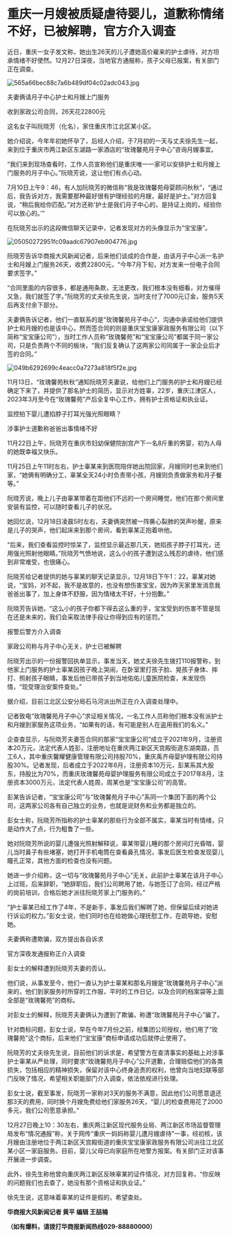 # 重庆一月嫂被质疑虐待婴儿，道歉称情绪不好，已被解聘，官方介入调查

近日，重庆一女子发文称，她出生26天的儿子遭她高价雇来的护士虐待，对方坦承情绪不好使然。12月27日深夜，当地官方通报称，孩子父母已报案，有关部门正在调查。

![565a66bec88c7a6b489df04c02adc043.jpg](https://raw.githubusercontent.com/qqhsx/qqnews_image/main/重庆一月嫂被质疑虐待婴儿，道歉称情绪不好，已被解聘，官方介入调查/565a66bec88c7a6b489df04c02adc043.jpg)

夫妻俩请月子中心护士和月嫂上门服务

收到家政公司合同，26天花22800元

这名女子叫阮晓芳（化名），家住重庆市江北区某小区。

她介绍说，今年年初她怀孕了，后经人介绍，于7月初的一天与丈夫徐先生一起，来到位于重庆市两江新区东湖路一家酒店的“玫瑰馨苑月子中心”咨询月嫂事宜。

“我们来到现场查看时，工作人员宣称他们是重庆唯一一家可以安排护士和月嫂上门服务的月子中心。”阮晓芳说，这让他们有点心动。

7月10日上午9：46，有人加阮晓芳的微信称“我是玫瑰馨苑母婴顾问秋秋”，“通过后，我告诉对方，我需要那种最好很有护理经验的月嫂，最好是护士。”对方回复说，“稍后我给你匹配。”对方还称‘护士是我们月子中心的，是持证上岗的，经验你可以放心的。’”

在阮晓芳出示的这段微信聊天记录中，记者发现对方的头像显示为“宝宝康”。

![05050272951fc09aadc67907eb904776.jpg](https://raw.githubusercontent.com/qqhsx/qqnews_image/main/重庆一月嫂被质疑虐待婴儿，道歉称情绪不好，已被解聘，官方介入调查/05050272951fc09aadc67907eb904776.jpg)

阮晓芳告诉华商报大风新闻记者，后来他们谈成的合作是，由该月子中心派一名护士和月嫂上门服务26天，收费22800元，“今年7月下旬，对方发来一份电子合同要求签字。”

“合同里面的内容很多，都是通用条款，无法更改，我们根本没有细看，对方催得又急，我们就签了字。”阮晓芳的丈夫徐先生说，当时支付了7000元订金，服务5天后再支付余下部分。

夫妻俩告诉记者，他们一直联系的是“玫瑰馨苑月子中心”，沟通中承诺给他们提供护士和月嫂的也是该中心，然而签合同的则是重庆宝宝康家政服务有限公司（以下简称“宝宝康公司”），当时工作人员称“玫瑰馨苑”和“宝宝康公司”都属于同一家公司，只是负责两个不同的板块，“我们反复确认了这两家公司同属于一家企业后才签的合同。”

![049b6292699c4eacc0a7273a818f5f2e.jpg](https://raw.githubusercontent.com/qqhsx/qqnews_image/main/重庆一月嫂被质疑虐待婴儿，道歉称情绪不好，已被解聘，官方介入调查/049b6292699c4eacc0a7273a818f5f2e.jpg)

11月13日，“玫瑰馨苑秋秋”通知阮晓芳夫妻说，给他们上门服务的护士和月嫂已经确定下来了，并提供了那名护士的简历，显示对方姓辜，22岁，重庆江津区人，2023年3月至今在“玫瑰馨苑”产后全复中心工作，拥有护士资格证和执业证。

监控拍下婴儿遭掐脖子打耳光强光照眼睛？

涉事护士道歉称爸爸出事情绪不好

11月22日上午，阮晓芳在重庆市妇幼保健院剖宫产下一名8斤重的男婴，初为人母的她既幸福又快乐。

11月25日上午11时左右，护士辜某来到医院陪伴她出院回家，月嫂同时也来到他们家，“她俩有明确分工，辜某全天24小时负责带小孩，月嫂则负责做家务和月子餐等。”

阮晓芳说，晚上儿子由辜某带着在距他们不远的一个房间睡觉，他们在那个房间里安装有监控，可以随时查看儿子的状况。

她回忆说，12月18日凌晨5时左右，夫妻俩突然被一阵撕心裂肺的哭声吵醒，原来是儿子的哭声，他们起床来到那个房间，看到辜某正抱着哄他。

“后来，我们查看监控时惊呆了，监控显示最近那几天，她掐孩子脖子打耳光，还用强光照射他眼睛。”阮晓芳气愤地说，这么小的孩子遭到这么残忍的虐待，他们感到非常难受，也很痛心。

阮晓芳给记者提供的她与辜某的聊天记录显示，12月18日下午1：22，辜某对她说，“宝妈，对不起，我不是故意的，也没有想伤害宝宝，因为昨天家里发消息我爸爸出事了，加上身体不舒服，因为情绪太不好，十分抱歉。”

阮晓芳告诉她，“这么小的孩子你都下得去这么重的手，宝宝受到的伤害不管是现在还是未来的，我们会采取法律手段让你得到应有的惩罚。”

报警后警方介入调查

家政公司称与月子中心无关，护士已被解聘

阮晓芳出示的一份报警回执单显示，事发当天，她丈夫徐先生拨打110报警称，到他家上门服务的护士辜某因孩子晚上哭闹，在卧室里打孩子脸、晃孩子身体、摔打、照射孩子眼睛，事发后他已带孩子到当地佑佑儿童医院检查，未发现伤情，“现受理治安案件查处。”

据介绍，目前江北区公安分局石马河派出所正在介入调查处理中。

记者致电“玫瑰馨苑月子中心”求证相关情况，一名工作人员称他们根本没有派护士和月嫂到家服务这项业务，“如果有的话，有可能是别人在盗用我们的名义。”

企查查显示，与阮晓芳夫妻签合同的那家“宝宝康公司”成立于2021年9月，注册资本20万元，法定代表人姓彭，注册地址在重庆两江新区天宫殿街道东湖南路，员工6人，其中重庆馨耀健康管理有限公司持股70%，重庆禹齐母婴护理有限公司持股30%。记者发现，后者成立于2022年6月，注册资本10万元，彭某系其大股东，持股比为70%，而重庆玫瑰馨苑母婴护理服务有限公司成立于2017年8月，注册资本3000万元，法定代表人姓周，周某也是“宝宝康公司”的高管。

彭某告诉记者，“宝宝康公司”与“玫瑰馨苑月子中心”系同一个集团下面的两个公司，这两家公司各有自己独立的业务，也就是说财务和业务都是独立的。

彭女士称，阮晓芳所指称的护士辜某的那些行为全部不属实，辜某当时有情绪，只是动作大了点，行为粗鲁了一些。

她对阮晓芳所说的婴儿遭强光照射解释说，辜某带婴儿睡的那个房间灯光昏暗，婴儿当时鼻子有些堵塞，她打开手机电筒在查看鼻孔情况，事发后医生检查发现婴儿瞳孔正常，其他方面的检查也没有问题。

她进一步介绍称，这一切与“玫瑰馨苑月子中心”无关，此前护士辜某在该月子中心上过班，后来辞职，“她辞职后，我们公司聘用了她，与她签订了合同，经过严格的岗前培训，合格后她才派往阮晓芳家上门服务的。”

“护士辜某已经工作了4年，不是新手，事发后我们解聘了她，但保留后续对她进行诉讼的权力。”彭女士说，他们同时也在给她做心理抚慰工作，在疏导她，安慰她。

夫妻俩称遭欺骗，双方提出各自诉求

官方深夜发通报称正介入调查

彭女士的解释遭到阮晓芳夫妻的否认。

他们说，从事发至今，他们一直认为护士辜某和那名月嫂是“玫瑰馨苑月子中心”派来的，他们到家服务时所穿的工作服，平时的工作日记，以及合同的档案袋等上面全部是“玫瑰馨苑”的商标。

对彭女士的解释，阮晓芳夫妻俩认为遭到了欺骗，称遭“玫瑰馨苑月子中心”骗了。

针对商标问题，彭女士说，早在今年7月份之前，经集团公司授权，他们用了“玫瑰馨苑”这个商标，后来他们“宝宝康”商标申请成功后就停止使用了。

阮晓芳的丈夫徐先生说，目前他们的诉求是，希望警方在查清事实的基础上对涉事护士辜某从严处理，同时要求“玫瑰馨苑月子中心”公开道歉，合理赔偿他们的各类损失，包括相应的精神损失，保留对该中心终身追责的权利，他曾向当地妇联等部门反映了情况，希望相关职能部门介入调查，依法依规进行处理。

彭女士说，截至事发，阮晓芳一家称对3天的服务不满意，因此他们公司愿意退还那3天的费用，同时换个月嫂免费给他们家服务26天，“婴儿的检查费用花了2000多元，我们公司愿意承担。”

12月27日晚上10：30左右，重庆两江新区现代服务业局、两江新区市场监督管理局发布“情况通报”称，关于网传“重庆一妈妈称婴儿遭月嫂虐待”一事，经初核，该月嫂由注册地位于两江新区天宫殿街道的重庆宝宝康家政服务有限公司派往江北区某小区一家庭服务。目前，婴儿父母已向家庭所在地警方报案。有关部门正对该事开展进一步调查。

此外，徐先生称他曾向重庆两江新区反映辜某的证件情况，对方回复称，“你反映的问题我们也去查了，她没有那个资格证和执业证。”

徐先生说，这意味着辜某的证件是假的，希望查处。

**华商报大风新闻记者 黄平 编辑 王喆楠**

**（如有爆料，请拨打华商报新闻热线029-88880000）**

